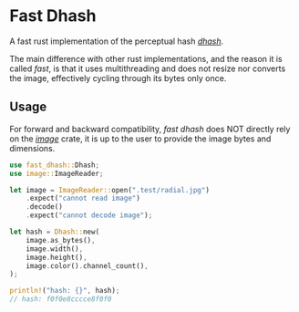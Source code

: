 # Fast Dhash

A fast rust implementation of the perceptual hash [*dhash*](https://www.hackerfactor.com/blog/index.php?/archives/529-Kind-of-Like-That.html).

The main difference with other rust implementations, and the reason it is called *fast*, is that it uses multithreading and does not resize nor converts the image, effectively cycling through its bytes only once.

## Usage

For forward and backward compatibility, *fast dhash* does NOT directly rely on the [*image*](https://docs.rs/image/latest/image/index.html) crate, it is up to the user to provide the image bytes and dimensions.

```rust
use fast_dhash::Dhash;
use image::ImageReader;

let image = ImageReader::open(".test/radial.jpg")
    .expect("cannot read image")
    .decode()
    .expect("cannot decode image");

let hash = Dhash::new(
    image.as_bytes(),
    image.width(),
    image.height(),
    image.color().channel_count(),
);

println!("hash: {}", hash);
// hash: f0f0e8cccce8f0f0
```
